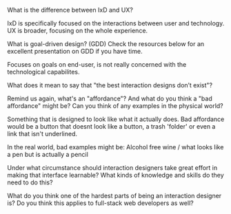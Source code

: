 What is the difference between IxD and UX?

IxD is specifically focused on the interactions between user and technology. UX is broader, focusing on the whole 
experience.

What is goal-driven design? (GDD) Check the resources below for an excellent presentation on GDD if you have time.

Focuses on goals on end-user, is not really concerned with the technological capabilites. 


What does it mean to say that "the best interaction designs don’t exist"?




Remind us again, what's an "affordance"? And what do you think a "bad affordance" might be? Can you think of 
any examples in the physical world?

Something that is designed to look like what it actually does. Bad affordance would be a button that doesnt look
like a button, a trash 'folder' or even a link that isn't underlined. 

In the real world, bad examples might be: Alcohol free wine / what looks like a pen but is actually a pencil  


Under what circumstance should interaction designers take great effort in making that interface learnable? 
What kinds of knowledge and skills do they need to do this?



What do you think one of the hardest parts of being an interaction designer is? Do you think this applies to 
full-stack web developers as well?

